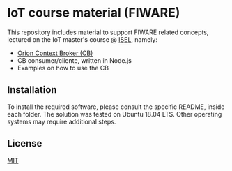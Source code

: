 # IoT course material (FIWARE)

This repository includes material to support FIWARE related concepts, lectured on the IoT master's course @ [ISEL](http://www.isel.pt), namely:
* [Orion Context Broker (CB)](https://fiware-orion.readthedocs.io/en/master/)
* CB consumer/cliente, written in Node.js
* Examples on how to use the CB

## Installation

To install the required software, please consult the specific README, inside each folder.
The solution was tested on Ubuntu 18.04 LTS. Other operating systems may require additional steps.

## License
[MIT](https://choosealicense.com/licenses/mit/)